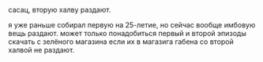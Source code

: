 сасац, вторую халву раздают.

я уже раньше собирал первую на 25-летие, но сейчас вообще имбовую вещь раздают. может только понадобиться первый и второй эпизоды скачать с зелёного магазина если их в магазига габена со второй халвой не раздают.
